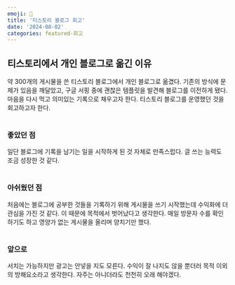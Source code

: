 ```yaml
---
emoji: 📝
title: '티스토리 블로그 회고'
date: '2024-08-02'
categories: featured-회고
---
```


## 티스토리에서 개인 블로그로 옮긴 이유
약 300개의 게시물을 쓴 티스토리 블로그에서 개인 블로그로 옮겼다. 기존의 방식에 문제가 있음을 깨달았고, 구글 서핑 중에 괜찮은 템플릿을 발견해 블로그를 이전하게 됐다. 마음을 다시 먹고 의미있는 기록으로 채우고자 한다. 티스토리 블로그를 운영했던 것을 회고하고자 한다.
<br/><br/>

### 좋았던 점
일단 블로그에 기록을 남기는 일을 시작하게 된 것 자체로 만족스럽다. 글 쓰는 능력도 조금 성장한 것 같다.
<br/><br/>

### 아쉬웠던 점
처음에는 블로그에 공부한 것들을 기록하기 위해 게시물을 쓰기 시작했는데 수익화에 더 관심을 가진 것 같다. 이 때문에 목적에서 벗어났다고 생각한다. 매일 방문자 수를 확인하기도 하고 영양가 없는 게시물을 올리며 양치기만 했다.
<br/><br/>

### 앞으로
서치는 가능하지만 광고는 안넣을 지도 모른다. 수익이 잘 나지도 않을 뿐더러 목적 이외의 방해요소라고 생각한다. 자주는 아니더라도 천천히 오래 해야겠다.

```toc
```